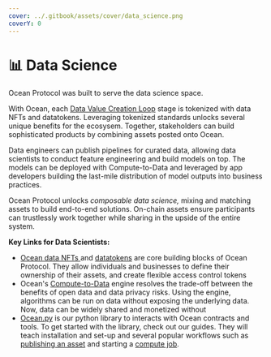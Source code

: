 ```yaml
---
cover: ../.gitbook/assets/cover/data_science.png
coverY: 0
---
```


# 📊 Data Science

Ocean Protocol was built to serve the data science space.&#x20;

&#x20;

With Ocean, each [Data Value Creation Loop](the-data-value-creation-loop.md) stage is tokenized with data NFTs and datatokens. Leveraging tokenized standards unlocks several unique benefits for the ecosysem. Together, stakeholders can build sophisticated products by combining assets posted onto Ocean. &#x20;

Data engineers can publish pipelines for curated data, allowing data scientists to conduct feature engineering and build models on top. The models can be deployed with Compute-to-Data and leveraged by app developers building the last-mile distribution of model outputs into business practices.

Ocean Protocol unlocks _composable data science,_ mixing and matching assets to build end-to-end solutions. On-chain assets ensure participants can trustlessly work together while sharing in the upside of the entire system.







**Key Links for Data Scientists:**

* [Ocean data NFTs ](../developers/contracts/data-nfts.md)and [datatokens](../developers/contracts/datatokens.md) are core building blocks of Ocean Protocol. They allow individuals and businesses to define their ownership of their assets, and create flexible access control tokens
* Ocean's [Compute-to-Data](../developers/compute-to-data/) engine resolves the trade-off between the benefits of open data and data privacy risks. Using the engine, algorithms can be run on data without exposing the underlying data. Now, data can be widely shared and monetized without&#x20;
* [Ocean.py](../developers/ocean.py/) is our python library to interacts with Ocean contracts and tools. To get started with the library, check out our guides. They will teach installation and set-up and several popular workflows such as[ publishing an asset](../developers/ocean.py/publish-flow.md) and starting a [compute job](../developers/ocean.py/compute-flow.md).

